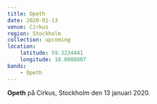 ```yaml
---
title: Opeth
date: 2020-01-13
venue: Cirkus
region: Stockholm
collection: upcoming
location: 
    latitude: 59.3234441
    longitude: 18.0988807
bands:
    - Opeth
---
```

**Opeth** på Cirkus, Stockholm den 13 januari 2020.